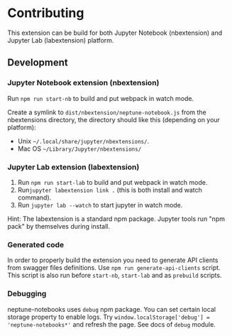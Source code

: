 # Contributing

This extension can be build for both Jupyter Notebook (nbextension) and
Jupyter Lab (labextension) platform.

## Development

### Jupyter Notebook extension (nbextension)

Run `npm run start-nb` to build and put webpack in watch mode.

Create a symlink to `dist/nbextension/neptune-notebook.js` from the
nbextensions directory, the directory should like this (depending on your
platform):

* Unix `~/.local/share/jupyter/nbextensions/`.
* Mac OS `~/Library/Jupyter/nbextensions/`

### Jupyter Lab extension (labextension)

1. Run `npm run start-lab` to build and put webpack in watch mode.
2. Run`jupyter labextension link .` (this is both install and watch command).
3. Run `jupyter lab --watch` to start jupyter in watch mode.

Hint: The labextension is a standard npm package. Jupyter tools run "npm pack"
by themselves during install.

### Generated code

In order to properly build the extension you need to generate API clients from
swagger files definitions.  Use `npm run generate-api-clients` script. This
script is also run before `start-nb`, `start-lab` and as `prebuild` scripts.

### Debugging

neptune-notebooks uses `debug` npm package.
You can set certain local storage property to enable logs.
Try `window.localStorage['debug'] = 'neptune-notebooks*'` and refresh the page.
See docs of `debug` module.
